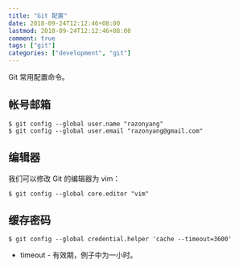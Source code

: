 ```yaml
---
title: "Git 配置"
date: 2018-09-24T12:12:46+08:00
lastmod: 2018-09-24T12:12:46+08:00
comment: true
tags: ["git"]
categories: ["development", "git"]
---
```


Git 常用配置命令。
<!--more-->

## 帐号邮箱

```
$ git config --global user.name "razonyang"
$ git config --global user.email "razonyang@gmail.com"
```


## 编辑器

我们可以修改 Git 的编辑器为 vim：

```
$ git config --global core.editor "vim"
```


## 缓存密码

```
$ git config --global credential.helper 'cache --timeout=3600'
```

- timeout - 有效期，例子中为一小时。
